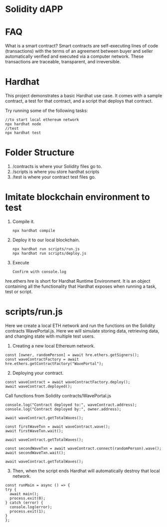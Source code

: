 # Solidity dAPP
# FAQ
What is a smart contract? Smart contracts are self-executing lines of code (transactions) with the terms of an agreement between buyer and seller automatically verified and executed via a computer network. These transactions are traceable, transparent, and irreversible.

# Hardhat

This project demonstrates a basic Hardhat use case. It comes with a sample contract, a test for that contract, and a script that deploys that contract.

Try running some of the following tasks:

```shell
//to start local ethereum network
npx hardhat node 
//test
npx hardhat test
```
# Folder Structure
1. /contracts is where your Solidity files go to.
2. /scripts is where you store hardhat scripts
3. /test is where your contract test files go.

# Imitate blockchain environment to test
1. Compile it.
    ```shell
    npx hardhat compile
    ```
2. Deploy it to our local blockchain.
    ```shell
    npx hardhat run scripts/run.js
    npx hardhat run scripts/deploy.js
    ```
3. Execute
   ```shell
   Confirm with console.log
    ```
hre.ethers
  hre is short for Hardhat Runtime Environment. It is an object containing all the functionality that Hardhat exposes when running a task, test or script.

# scripts/run.js
Here we create a local ETH network and run the functions on the Solidity contracts WavePortal.js.
Here we will simulate storing data, retrieving data, and changing state with multiple test users.
1. Creating a new local Ethereum network.
  ```shell
  const [owner, randomPerson] = await hre.ethers.getSigners();
  const waveContractFactory = await hre.ethers.getContractFactory("WavePortal");
  ```
2. Deploying your contract.
  ```shell
  const waveContract = await waveContractFactory.deploy();
  await waveContract.deployed();
  ```
  Call functions from Solidity contracts/WavePortal.js
  ```shell
  console.log("Contract deployed to:", waveContract.address);
  console.log("Contract deployed by:", owner.address);

  await waveContract.getTotalWaves();

  const firstWaveTxn = await waveContract.wave();
  await firstWaveTxn.wait();

  await waveContract.getTotalWaves();

  const secondWaveTxn = await waveContract.connect(randomPerson).wave();
  await secondWaveTxn.wait();

  await waveContract.getTotalWaves();
  ```
3. Then, when the script ends Hardhat will automatically destroy that local network.
  ```shell
  const runMain = async () => {
  try {
    await main();
    process.exit(0);
  } catch (error) {
    console.log(error);
    process.exit(1);
  }
  };
  ```
